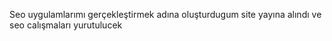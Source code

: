 Seo uygulamlarımı gerçekleştirmek adına oluşturdugum site yayına alındı ve seo calışmaları yurutulucek

